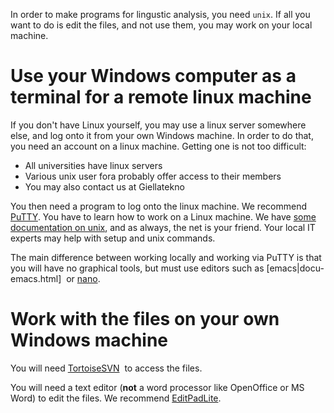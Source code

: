 

In order to make programs for lingustic analysis, you need `unix`. If all
you want to do is edit the files, and not use them, you may work on
your local machine.




#  Use your Windows computer as a terminal for a remote linux machine


If you don't have Linux yourself, you may use a linux server somewhere else, 
and log onto it from your own Windows machine. In order to do that, you need
an account on a linux machine. Getting one is not too difficult: 


* All universities have linux servers
* Various unix user fora probably offer access to their members
* You may also contact us at Giellatekno


You then need a program to log onto the linux machine. We recommend
[PuTTY](docu-putty.html).
You have to learn how to work on a Linux machine. We have
[some documentation on unix](newunix.html), and as always, the net is your friend. Your local IT experts may help with setup and unix commands.


The main difference between working locally and working via PuTTY
is that you will have no graphical tools, but must use editors
such as [emacs|docu-emacs.html]  or [nano](TheNanoEditor.html).


#  Work with the files on your own Windows machine


You will need [TortoiseSVN](docu-svn-user-tortoisesvn.html)  to access the
files.


You will need a text editor (**not** a word processor like OpenOffice
or MS Word) to edit the files. We recommend [EditPadLite](http://www.editpadlite.com).


